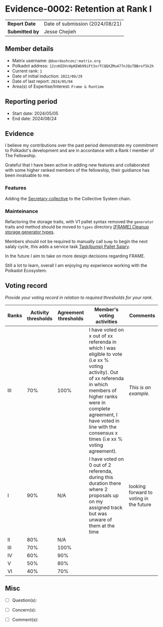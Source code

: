 # Evidence-0002: Retention at Rank I

|                 |                                                                                             |
| --------------- | ------------------------------------------------------------------------------------------- |
| **Report Date** | Date of submission (2024/08/21)                                                             |
| **Submitted by**| Jesse Chejieh                                                 |


## Member details

- Matrix username: `@doordashcon/:matrix.org`
- Polkadot address: `12zsKEDVcHpKEWb99iFt3xrTCQQXZMu477nJQsTBBrof5k2h`
- Current rank: `1`
- Date of initial induction: `2022/09/29`
- Date of last report: `2024/05/04`
- Area(s) of Expertise/Interest: `Frame & Runtime`


## Reporting period

- Start date: 2024/05/05
- End date: 2024/08/24


## Evidence
I believe my contributions over the past period demonstrate my commitment to Polkadot's development and are in accordance with a Rank I member of The Fellowship.

Grateful that I have been active in adding new features and collaborated with some higher ranked members of the fellowship, their guidiance has been invaluable to me.

### Features
Adding the [Secretary collective](https://github.com/polkadot-fellows/runtimes/pull/347) to the Collective System chain.

### Mainteinance
Refactoring the storage traits, with V1 pallet syntax removed the `generator` traits and method should be moved to `types` directory [[FRAME] Cleanup storage generator types](https://github.com/paritytech/polkadot-sdk/pull/5408).

Members should not be required to manually call `bump` to begin the next salaly cycle, this adds a service task [Task(bump) Pallet Salary](https://github.com/paritytech/polkadot-sdk/pull/5163). 

In the future I aim to take on more design decisions regarding FRAME.

Still a lot to learn, overall I am enjoying my experience working with the Polkadot Ecosystem.


## Voting record
*Provide your voting record in relation to required thresholds for your rank.* 

|  Ranks | Activity thresholds | Agreement thresholds | Member's voting activities | Comments |
|---|---|---|---|---|
|III|70%   |100%  |I have voted on x out of xx referenda in which I was eligible to vote (i.e xx % voting activity). Out of xx referenda in which members of higher ranks were in complete agreement, I have voted in line with the consensus x times (i.e xx % voting agreement).  |*This is an example.* |
|I  |90%   |N/A   | I have voted on 0 out of 2 referenda, during this duration there where 2 proposals up on my assigned track but was unware of them at the time | looking forward to voting in the future  |
|II |80%   |N/A   |   |  |
|III|70%   |100%  |   |  |
|IV |60%   |90%   |   |  |
|V  |50%   |80%   |   |  |
|VI |40%   |70%   |   |  |


## Misc

- [ ] Question(s): 

- [ ] Concern(s): 

- [ ] Comment(s): 

